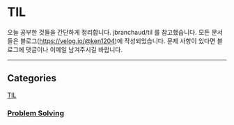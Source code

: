 # TIL
오늘 공부한 것들을 간단하게 정리합니다.
jbranchaud/til 를 참고했습니다. 모든 문서들은 블로그(https://velog.io/@ken1204)에 작성되었습니다. 문제 사항이 있다면 블로그에 댓글이나 이메일 남겨주시길 바랍니다.
<hr />

## Categories
[TIL](https://velog.io/@ken1204)

### [Problem Solving](https://github.com/tTab1204/LeetCode/tree/main/%EC%A3%BC%EC%98%81)
